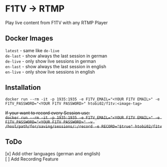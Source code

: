 # F1TV -> RTMP
 Play live content from F1TV with any RTMP Player

## Docker Images
`latest` - same like `de-live` \
`de-last` - show always the last session in german \
`de-live` - only show live sessions in german \
`en-last` - show always the last session in english \
`en-live` - only show live sessions in english 

## Installation

`docker run --rm -it -p 1935:1935 -e F1TV_EMAIL="<YOUR F1TV EMAIL>" -e F1TV_PASSWORD="<YOUR F1TV PASSWORD>" htobi02/f1tv:<image-tag>`

~~If your want to record every Session use:~~ \
~~`docker run --rm -it -p 1935:1935 -e F1TV_EMAIL="<YOUR F1TV EMAIL>" -e F1TV_PASSWORD="<YOUR F1TV PASSWORD>" -v /host/path/for/saving/sessions/:/record -e RECORD="$true" htobi02/f1tv`~~

## ToDo
[x] Add other languages (german and english) \
[ ] Add Recording Feature
